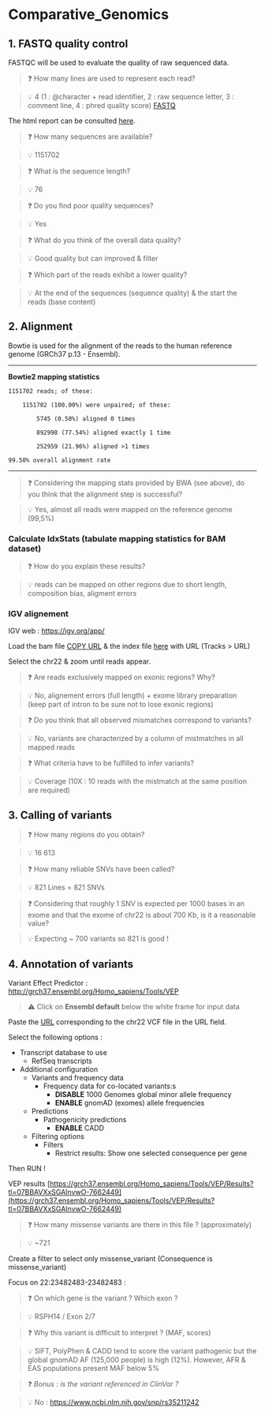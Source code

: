# Comparative_Genomics

## 1. FASTQ quality control

FASTQC will be used to evaluate the quality of raw sequenced data.

 > :question: How many lines are used to represent each read?
 
 > :bulb: 4 (1 : @character + read identifier, 2 : raw sequence letter, 3 : comment line, 4 : phred quality score) [FASTQ](https://en.wikipedia.org/wiki/FASTQ_format)


The html report can be consulted [here](https://lbgi.fr/~meyer/TD3/FastQC_on_data_1__Webpage_html.html).



> :question: How many sequences are available?

> :bulb: 1151702



> :question: What is the sequence length?

> :bulb: 76


> :question: Do you find poor quality sequences?

> :bulb: Yes


> :question: What do you think of the overall data quality?

> :bulb: Good quality but can improved & filter


> :question: Which part of the reads exhibit a lower quality? 

> :bulb: At the end of the sequences (sequence quality) & the start the reads (base content)


## 2. Alignment

Bowtie is used for the alignment of the reads to the human reference genome (GRCh37 p.13 - Ensembl). 

---
**Bowtie2 mapping statistics**


	1151702 reads; of these:

		1151702 (100.00%) were unpaired; of these:

			5745 (0.50%) aligned 0 times

			892998 (77.54%) aligned exactly 1 time

			252959 (21.96%) aligned >1 times

	99.50% overall alignment rate

---

> :question: Considering the mapping stats provided by BWA (see above), do you think that the alignment step is successful?

> :bulb: Yes, almost all reads were mapped on the reference genome (99,5%)


### Calculate IdxStats (tabulate mapping statistics for BAM dataset)

> :question: How do you explain these results?

> :bulb: reads can be mapped on other regions due to short length, composition bias, aligment errors

### IGV alignement 

IGV web : https://igv.org/app/

Load the bam file [COPY URL](https://lbgi.fr/~meyer/TD3/chr22_bam.bam) & the index file [here](https://lbgi.fr/~meyer/TD3/chr22_index.bai) with URL (Tracks > URL)

Select the chr22 & zoom until reads appear.


> :question: Are reads exclusively mapped on exonic regions? Why?

> :bulb: No, alignement errors (full length) + exome library preparation (keep part of intron to be sure not to lose exonic regions)


> :question: Do you think that all observed mismatches correspond to variants? 

> :bulb: No, variants are characterized by a column of mistmatches in all mapped reads


> :question: What criteria have to be fulfilled to infer variants?

> :bulb: Coverage (10X : 10 reads with the mistmatch at the same position are required)



## 3. Calling of variants

> :question: How many regions do you obtain? 

> :bulb: 16 613


> :question: How many reliable SNVs have been called? 

> :bulb: 821 Lines = 821 SNVs


> :question: Considering that roughly 1 SNV is expected per 1000 bases in an exome and that the exome of chr22 is about 700 Kb, is it a reasonable value?

> :bulb: Expecting ~ 700 variants so 821 is good !


## 4. Annotation of variants 


Variant Effect Predictor : http://grch37.ensembl.org/Homo_sapiens/Tools/VEP

> :warning: Click on **Ensembl default** below the white frame for input data </p>

Paste the [URL](http://lbgi.fr/~meyer/TD3/chr22_filter.vcf.gz) corresponding to the chr22 VCF file in the URL field.

Select the following options :
- Transcript database to use
  - RefSeq transcripts
- Additional configuration
  - Variants and frequency data
    - Frequency data for co-located variants:s
      - **DISABLE** 1000 Genomes global minor allele frequency
      - **ENABLE** gnomAD (exomes) allele frequencies
  - Predictions
    - Pathogenicity predictions
      - **ENABLE** CADD
  - Filtering options
    - Filters
      - Restrict results: Show one selected consequence per gene

Then RUN !

VEP results [https://grch37.ensembl.org/Homo_sapiens/Tools/VEP/Results?tl=07BBAVXxSGAInvwO-7662449](https://grch37.ensembl.org/Homo_sapiens/Tools/VEP/Results?tl=07BBAVXxSGAInvwO-7662449)

> :question: How many missense variants are there in this file ? (approximately)

> :bulb: ~721


Create a filter to select only missense_variant (Consequence is missense_variant)

Focus on 22:23482483-23482483 :

> :question: On which gene is the variant ? Which exon ?

> :bulb: RSPH14 / Exon 2/7


> :question: Why this variant is difficult to interpret ? (MAF, scores)

> :bulb: SIFT, PolyPhen & CADD tend to score the variant pathogenic but the global gnomAD AF (125,000 people) is high (12%). However, AFR & EAS populations present MAF below 5%


> :question: *Bonus : is the variant referenced in ClinVar ?*  

> :bulb: No : https://www.ncbi.nlm.nih.gov/snp/rs35211242
